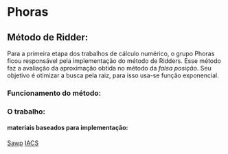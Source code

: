 # Phoras
## Método de Ridder:
Para a primeira etapa dos trabalhos de cálculo numérico, o grupo Phoras ficou responsável pela implementação do método de Ridders. Esse método faz a avaliação da aproximação obtida no método da _falsa posição_. Seu objetivo é otimizar a busca pela raiz, para isso usa-se função exponencial.

### Funcionamento do método:

### O trabalho:


#### materiais baseados para implementação:
[Sawp](http://www.sawp.com.br/blog/?p=563)
[IACS](http://iacs-courses.seas.harvard.edu/courses/am225/notes/am225_ridders.pdf)

